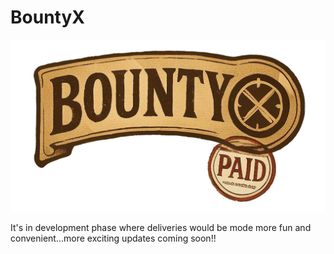 # BountyX

![BountyX Logo](web/public/bountyx_logo.png)

It's in development phase where deliveries would be mode more fun and convenient...more exciting updates coming soon!!
